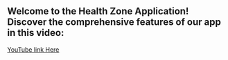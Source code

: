 ## Welcome to the Health Zone Application! Discover the comprehensive features of our app in this video:

[YouTube link Here](https://youtu.be/JK8ArBV9RE4)
